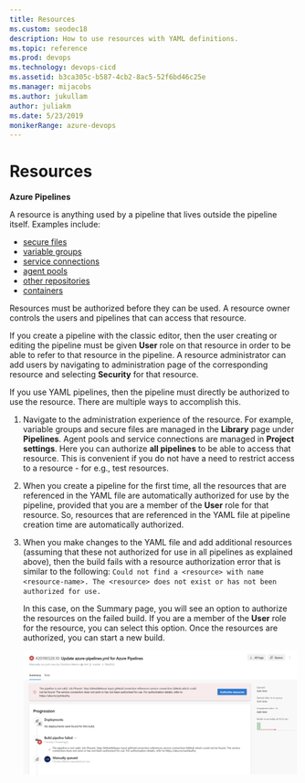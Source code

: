 ```yaml
---
title: Resources
ms.custom: seodec18
description: How to use resources with YAML definitions.
ms.topic: reference
ms.prod: devops
ms.technology: devops-cicd
ms.assetid: b3ca305c-b587-4cb2-8ac5-52f6bd46c25e
ms.manager: mijacobs
ms.author: jukullam
author: juliakm
ms.date: 5/23/2019
monikerRange: azure-devops
---
```


# Resources

**Azure Pipelines**

A resource is anything used by a pipeline that lives outside the pipeline itself. Examples include:

- [secure files](../library/secure-files.md)
- [variable groups](../library/variable-groups.md)
- [service connections](../library/service-endpoints.md)
- [agent pools](../agents/pools-queues.md)
- [other repositories](../yaml-schema.md#repository-resource)
- [containers](../yaml-schema.md#container-resource)

Resources must be authorized before they can be used. A resource owner controls the users and pipelines that can access that resource.

If you create a pipeline with the classic editor, then the user creating or editing the pipeline must be given **User** role on that resource in order to be able to refer to that resource in the pipeline. A resource administrator can add users by navigating to administration page of the corresponding resource and selecting **Security** for that resource.

If you use YAML pipelines, then the pipeline must directly be authorized to use the resource. There are multiple ways to accomplish this.

1. Navigate to the administration experience of the resource. For example, variable groups and secure files are managed in the **Library** page under **Pipelines**. Agent pools and service connections are managed in **Project settings**. Here you can authorize **all pipelines** to be able to access that resource. This is convenient if you do not have a need to restrict access to a resource - for e.g., test resources.

1. When you create a pipeline for the first time, all the resources that are referenced in the YAML file are automatically authorized for use by the pipeline, provided that you are a member of the **User** role for that resource. So, resources that are referenced in the YAML file at pipeline creation time are automatically authorized.

1. When you make changes to the YAML file and add additional resources (assuming that these not authorized for use in all pipelines as explained above), then the build fails with a resource authorization error that is similar to the following: `Could not find a <resource> with name <resource-name>. The <resource> does not exist or has not been authorized for use.`

    In this case, on the Summary page, you will see an option to authorize the resources on the failed build. If you are a member of the **User** role for the resource, you can select this option. Once the resources are authorized, you can start a new build.

    ![Resource authorization](_img/resource-auth.png)
